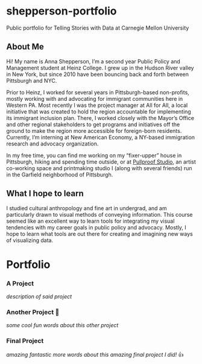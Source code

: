 # shepperson-portfolio
Public portfolio for Telling Stories with Data at Carnegie Mellon University

## About Me
Hi! My name is Anna Shepperson, I’m a second year Public Policy and Management student at Heinz College. I grew up in the Hudson River valley in New York, but since 2010 have been bouncing back and forth between Pittsburgh and NYC.

Prior to Heinz, I worked for several years in Pittsburgh-based non-profits, mostly working with and advocating for immigrant communities here in Western PA. Most recently I was the project manager at All for All, a local initiative that was created to hold the region accountable for implementing its immigrant inclusion plan. There, I worked closely with the Mayor’s Office and other regional stakeholders to get programs and initiatives off the ground to make the region more accessible for foreign-born residents. Currently, I’m interning at New American Economy, a NY-based immigration research and advocacy organization.

In my free time, you can find me working on my “fixer-upper” house in Pittsburgh, hiking and spending time outside, or at <a href="pullproof.studio">Pullproof Studio</a>, an artist co-working space and printmaking studio I (along with several friends) run in the Garfield neighborhood of Pittsburgh. 

## What I hope to learn
I studied cultural anthropology and fine art in undergrad, and am particularly drawn to visual methods of conveying information. This course seemed like an excellent way to learn tools for integrating my visual tendencies with my career goals in public policy and advocacy. Mostly, I hope to learn what tools are out there for creating and imagining new ways of visualizing data.

# **Portfolio**


### A Project

_description of said project_

### Another Project 🤘
_some cool fun words about this other project_


### Final Project

_amazing fantastic more words about this amazing final project I did!_ 👍

